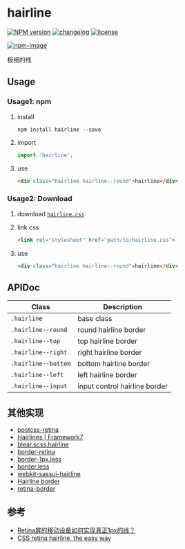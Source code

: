 # hairline

[![NPM version][npm-image]][npm-url] [![changelog][changelog-image]][changelog-url] [![license][license-image]][license-url]

[npm-image]: https://img.shields.io/npm/v/hairline.svg?style=flat-square
[npm-url]: https://npmjs.org/package/hairline
[license-image]: https://img.shields.io/github/license/ufologist/hairline.svg
[license-url]: https://github.com/ufologist/hairline/blob/master/LICENSE
[changelog-image]: https://img.shields.io/badge/CHANGE-LOG-blue.svg?style=flat-square
[changelog-url]: https://github.com/ufologist/hairline/blob/master/CHANGELOG.md

[![npm-image](https://nodei.co/npm/hairline.png?downloads=true&downloadRank=true&stars=true)](https://npmjs.com/package/hairline)

极细的线

## Usage

### Usage1: npm

1. install

   ```
   npm install hairline --save
   ```
2. import
   
   ```javascript
   import 'hairline';
   ```
3. use

   ```html
   <div class="hairline hairline--round">hairline</div>
   ```

### Usage2: Download

1. download [`hairline.css`](https://github.com/ufologist/hairline/blob/master/src/hairline.css)
2. link css

   ```html
   <link rel="stylesheet" href="path/to/hairline.css">
   ```
3. use

   ```html
   <div class="hairline hairline--round">hairline</div>
   ```

## APIDoc

| Class               | Description      |
|---------------------|------------------|
| `.hairline`         | base class |
| `.hairline--round`  | round hairline border      |
| `.hairline--top`    | top hairline border      |
| `.hairline--right`  | right hairline border      |
| `.hairline--bottom` | bottom hairline border      |
| `.hairline--left`   | left hairline border      |
| `.hairline--input`  | input control hairline border      |

## 其他实现

* [postcss-retina](https://github.com/Ziphwy/postcss-retina)
* [Hairlines | Framework7](https://framework7.io/docs/hairlines.html)
* [blear.scss.hairline](https://github.com/blearjs/blear.scss.hairline)
* [border-retina](https://github.com/AlanZou007/air-css/blob/master/src/mixins/border-retina.css)
* [border-1px.less](https://github.com/goddancer/npm/tree/master/border-1px.less)
* [border.less](https://github.com/yangyuji/border.less)
* [webkit-sassui-hairline](https://github.com/afeiship/webkit-sassui-hairline)
* [Hairline border](https://30-seconds.github.io/30-seconds-of-css/#hairline-border)
* [retina-border](https://github.com/wind-stone/retina-border)

## 参考

* [Retina屏的移动设备如何实现真正1px的线？](https://jinlong.github.io/2015/05/24/css-retina-hairlines/)
* [CSS retina hairline, the easy way](http://dieulot.net/css-retina-hairline)